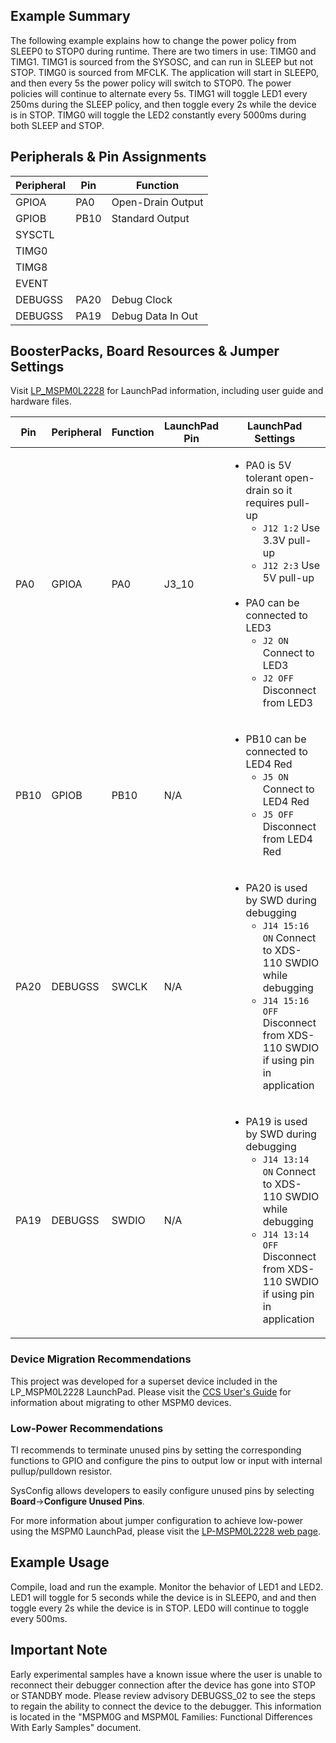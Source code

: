 ## Example Summary

The following example explains how to change the power policy from SLEEP0
to STOP0 during runtime. There are two timers in use: TIMG0 and TIMG1.
TIMG1 is sourced from the SYSOSC, and can run in SLEEP but not STOP.
TIMG0 is sourced from MFCLK.
The application will start in SLEEP0, and then every 5s the power policy will
switch to STOP0. The power policies will continue to alternate every 5s.
TIMG1 will toggle LED1 every 250ms during the SLEEP policy, and then toggle
every 2s while the device is in STOP.
TIMG0 will toggle the LED2 constantly every 5000ms during both SLEEP and
STOP.

## Peripherals & Pin Assignments

| Peripheral | Pin | Function |
| --- | --- | --- |
| GPIOA | PA0 | Open-Drain Output |
| GPIOB | PB10 | Standard Output |
| SYSCTL |  |  |
| TIMG0 |  |  |
| TIMG8 |  |  |
| EVENT |  |  |
| DEBUGSS | PA20 | Debug Clock |
| DEBUGSS | PA19 | Debug Data In Out |

## BoosterPacks, Board Resources & Jumper Settings

Visit [LP_MSPM0L2228](https://www.ti.com/tool/LP-MSPM0L2228) for LaunchPad information, including user guide and hardware files.

| Pin | Peripheral | Function | LaunchPad Pin | LaunchPad Settings |
| --- | --- | --- | --- | --- |
| PA0 | GPIOA | PA0 | J3_10 | <ul><li>PA0 is 5V tolerant open-drain so it requires pull-up<br><ul><li>`J12 1:2` Use 3.3V pull-up<br><li>`J12 2:3` Use 5V pull-up</ul><br><li>PA0 can be connected to LED3<br><ul><li>`J2 ON` Connect to LED3<br><li>`J2 OFF` Disconnect from LED3</ul></ul> |
| PB10 | GPIOB | PB10 | N/A | <ul><li>PB10 can be connected to LED4 Red<br><ul><li>`J5 ON` Connect to LED4 Red<br><li>`J5 OFF` Disconnect from LED4 Red</ul></ul> |
| PA20 | DEBUGSS | SWCLK | N/A | <ul><li>PA20 is used by SWD during debugging<br><ul><li>`J14 15:16 ON` Connect to XDS-110 SWDIO while debugging<br><li>`J14 15:16 OFF` Disconnect from XDS-110 SWDIO if using pin in application</ul></ul> |
| PA19 | DEBUGSS | SWDIO | N/A | <ul><li>PA19 is used by SWD during debugging<br><ul><li>`J14 13:14 ON` Connect to XDS-110 SWDIO while debugging<br><li>`J14 13:14 OFF` Disconnect from XDS-110 SWDIO if using pin in application</ul></ul> |

### Device Migration Recommendations
This project was developed for a superset device included in the LP_MSPM0L2228 LaunchPad. Please
visit the [CCS User's Guide](https://software-dl.ti.com/msp430/esd/MSPM0-SDK/latest/docs/english/tools/ccs_ide_guide/doc_guide/doc_guide-srcs/ccs_ide_guide.html#sysconfig-project-migration)
for information about migrating to other MSPM0 devices.

### Low-Power Recommendations
TI recommends to terminate unused pins by setting the corresponding functions to
GPIO and configure the pins to output low or input with internal
pullup/pulldown resistor.

SysConfig allows developers to easily configure unused pins by selecting **Board**→**Configure Unused Pins**.

For more information about jumper configuration to achieve low-power using the
MSPM0 LaunchPad, please visit the [LP-MSPM0L2228 web page](https://www.ti.com/tool/LP-MSPM0L2228).

## Example Usage
Compile, load and run the example.
Monitor the behavior of LED1 and LED2.
LED1 will toggle for 5 seconds while the device is in SLEEP0, and and then
toggle every 2s while the device is in STOP.
LED0 will continue to toggle every 500ms.

## Important Note
Early experimental samples have a known issue where the user is unable to
reconnect their debugger connection after the device has gone into STOP or
STANDBY mode. Please review advisory DEBUGSS_02 to see the steps to regain
the ability to connect the device to the debugger. This information is located
in the "MSPM0G and MSPM0L Families: Functional Differences With Early Samples"
document.
